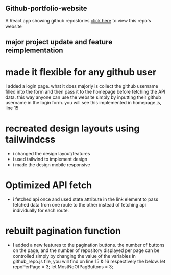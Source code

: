 ## Github-portfolio-website
A React app showing github repostories
[click here](https://github-portfolio-4cd77.web.app/) to view this repo's website

## major project update and feature reimplementation

# made it flexible for any github user
I added a login page. what it does majorly is collect the github username filled into the form and then pass it to the homepage before fetching the API data. this way anyone can use the website simply by inputting their github username in the login form.
you will see this implemented in homepage.js, line 15

# recreated design layouts using tailwindcss
- i changed the design layout/features
- i used tailwind to implement design
- i made the design mobile responsive

# Optimized API fetch 
- i fetched api once and used state attribute in the link element to pass fetched data from one route to the other instead of fetching api individually for each route.

# rebuilt pagination function
- I added a new features to the pagination buttons. the number of buttons on the page, and the number of repository displayed per page can be controlled simply by changing the value of the variables in github_repo.js file, you will find on line 15 & 16 respectively the below.
  let repoPerPage = 3;
  let MostNoOfPagButtons = 3;
